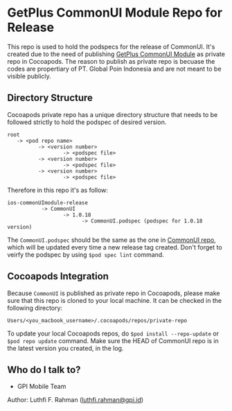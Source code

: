 # GetPlus CommonUI Module Repo for Release

This repo is used to hold the podspecs for the release of CommonUI. It's created due to the need of publishing [GetPlus CommonUI Module](https://bitbucket.org/gpitech-getplus/ios-commonuimodule/src/develop/) as private repo in Cocoapods. The reason to publish as private repo is becuase the codes are propertiary of PT. Global Poin Indonesia and are not meant to be visible publicly.

## Directory Structure

Cocoapods private repo has a unique directory structure that needs to be followed strictly to hold the podspec of desired version.
```
root
   -> <pod repo name>
          -> <version number>
                  -> <podspec file>
          -> <version number>
                  -> <podspec file>
          -> <version number>
                  -> <podspec file>
```
Therefore in this repo it's as follow:
```
ios-commonUImodule-release
           -> CommonUI
                  -> 1.0.18
                        -> CommonUI.podspec (podspec for 1.0.18 version)
```
The `CommonUI.podspec` should be the same as the one in [CommonUI repo](https://bitbucket.org/gpitech-getplus/ios-commonuimodule/src/develop/), which will be updated every time a new release tag created. Don't forget to veirfy the podspec by using `$pod spec lint` command.

## Cocoapods Integration

Because `CommonUI` is published as private repo in Cocoapods, please make sure that this repo is cloned to your local machine. It can be checked in the following directory:
```
Users/<you_macbook_username>/.cocoapods/repos/private-repo
```

To update your local Cocoapods repos, do `$pod install --repo-update` or `$pod repo update` command. Make sure the HEAD of CommonUI repo is in the latest version you created, in the log.

## Who do I talk to?

- GPI Mobile Team

Author: Luthfi F. Rahman (luthfi.rahman@gpi.id)
